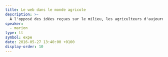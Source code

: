 ```yaml
---
title: Le web dans le monde agricole
description: >-
  À l'opposé des idées reçues sur le milieu, les agriculteurs d'aujourd'hui utilisent de nombreuses applications web pour faciliter leur quotidien. Il reste encore de nombreux besoins à couvrir… développeurs <em>l'ageekculture</em> a besoin de vous !
speaker:
  - marion
type: lt
symbol: expe
date: 2016-05-27 13:40:00 +0100
display-order: 10
---
```

